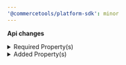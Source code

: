 ```yaml
---
'@commercetools/platform-sdk': minor
---
```


**Api changes**

<details>
<summary>Required Property(s)</summary>

- :warning: changed property `isOnStock` of type `ProductVariantAvailability` to be required
</details>

<details>
<summary>Added Property(s)</summary>

- added property `id` to type `ProductVariantAvailability`
- added property `version` to type `ProductVariantAvailability`
</details>
